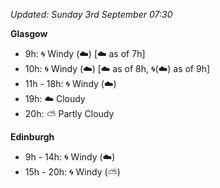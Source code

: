 *Updated: Sunday 3rd September 07:30*

**Glasgow**

* 9h: :cyclone: Windy (:cloud:) [:cloud: as of 7h]
* 10h: :cyclone: Windy (:cloud:) [:cloud: as of 8h, :cyclone:(:cloud:) as of 9h]
* 11h - 18h: :cyclone: Windy (:cloud:)
* 19h: :cloud: Cloudy
* 20h: :partly_sunny: Partly Cloudy

**Edinburgh**

* 9h - 14h: :cyclone: Windy (:cloud:)
* 15h - 20h: :cyclone: Windy (:partly_sunny:)
